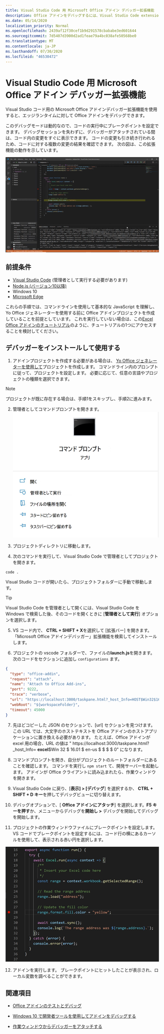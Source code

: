 ```yaml
---
title: Visual Studio Code 用 Microsoft Office アドイン デバッガー拡張機能
description: Office アドインをデバッグするには、Visual Studio Code extension Microsoft Office アドインデバッガーを使用します。
ms.date: 05/14/2020
localization_priority: Normal
ms.openlocfilehash: 2439af12f30cef1b9d291578cbababe3ed601644
ms.sourcegitcommit: 7d5407d3900d2ad1feae79a4bc038afe50568be0
ms.translationtype: MT
ms.contentlocale: ja-JP
ms.lasthandoff: 07/30/2020
ms.locfileid: "46530472"
---
```

# <a name="microsoft-office-add-in-debugger-extension-for-visual-studio-code"></a>Visual Studio Code 用 Microsoft Office アドイン デバッガー拡張機能

Visual Studio コード用の Microsoft Office アドインデバッガー拡張機能を使用すると、エッジランタイムに対して Office アドインをデバッグできます。

このデバッグモードは動的なので、コードの実行中にブレークポイントを設定できます。 デバッグセッションを失わずに、デバッガーがアタッチされている間は、コード内の変更をすぐに表示できます。 コードの変更も引き続き行われるため、コードに対する複数の変更の結果を確認できます。 次の図は、この拡張機能の動作を示しています。

![Office Addin デバッガー拡張機能 Excel アドインのセクションをデバッグする](../images/vs-debugger-extension-for-office-addins.jpg)

## <a name="prerequisites"></a>前提条件

- [Visual Studio Code](https://code.visualstudio.com/) (管理者として実行する必要があります)
- [Node.js (バージョン10以降)](https://nodejs.org/)
- Windows 10
- [Microsoft Edge](https://www.microsoft.com/edge)

これらの手順では、コマンドラインを使用して基本的な JavaScript を理解し、Yo Office ジェネレーターを使用する前に Office アドインプロジェクトを作成していることを前提としています。 これを実行していない場合は、この[Excel Office アドインのチュートリアル](../tutorials/excel-tutorial.md)のように、チュートリアルの1つにアクセスすることを検討してください。

## <a name="install-and-use-the-debugger"></a>デバッガーをインストールして使用する

1. アドインプロジェクトを作成する必要がある場合は、 [Yo Office ジェネレーターを使用して](https://docs.microsoft.com/office/dev/add-ins/quickstarts/excel-quickstart-jquery?tabs=yeomangenerator)プロジェクトを作成します。 コマンドライン内のプロンプトに従って、プロジェクトを設定します。 必要に応じて、任意の言語やプロジェクトの種類を選択できます。

> [!NOTE]
> プロジェクトが既に存在する場合は、手順1をスキップし、手順2に進みます。

2. 管理者としてコマンドプロンプトを開きます。
   ![Windows 10 の "管理者として実行" を含むコマンドプロンプトオプション](../images/run-as-administrator-vs-code.jpg)

3. プロジェクトディレクトリに移動します。

4. 次のコマンドを実行して、Visual Studio Code で管理者としてプロジェクトを開きます。

```command&nbsp;line
code .
```

Visual Studio コードが開いたら、プロジェクトフォルダーに手動で移動します。

> [!TIP]
> Visual Studio Code を管理者として開くには、Visual Studio Code を Windows で検索した後、そのコードを開くときに [**管理者として実行**] オプションを選択します。

5. VS コード内で、 **CTRL + SHIFT + X**を選択して [拡張バー] を開きます。 「Microsoft Office アドインデバッガー」拡張機能を検索してインストールします。

6. プロジェクトの vscode フォルダーで、ファイルの**launch.js**を開きます。 次のコードをセクションに追加し `configurations` ます。

```JSON
{
  "type": "office-addin",
  "request": "attach",
  "name": "Attach to Office Add-ins",
  "port": 9222,
  "trace": "verbose",
  "url": "https://localhost:3000/taskpane.html?_host_Info=HOST$Win32$16.01$en-US$$$$0",
  "webRoot": "${workspaceFolder}",
  "timeout": 45000
}
```

7. 先ほどコピーした JSON のセクションで、[url] セクションを見つけます。 この URL では、大文字のホストテキストを Office アドインのホストアプリケーションに置き換える必要があります。 たとえば、Office アドインが excel 用の場合、URL の値は " https://localhost:3000/taskpane.html?_host_Info= <strong>excel</strong>$Win 32 $ 16.01 $ en-us $ \$ \$ \$ 0" になります。

8. コマンドプロンプトを開き、自分がプロジェクトのルートフォルダーにあることを確認します。 コマンドを実行し `npm start` て、開発サーバーを起動します。 アドインが Office クライアントに読み込まれたら、作業ウィンドウを開きます。

9. Visual Studio Code に戻り、[**表示] > [デバッグ**] を選択するか、 **CTRL + SHIFT + D キー**を押してデバッグビューに切り替えます。

10. デバッグオプションで、[ **Office アドインにアタッチ**] を選択します。**F5 キーを押す**か、メニューからデバッグを**開始し >** デバッグを開始してデバッグを開始します。

11. プロジェクトの作業ウィンドウファイルにブレークポイントを設定します。 VS コードでブレークポイントを設定するには、コード行の横にあるカーソルを使用して、表示される赤い円を選択します。

![VS Code のコード行に赤い円が表示される](../images/set-breakpoint.jpg)

12. アドインを実行します。 ブレークポイントにヒットしたことが表示され、ローカル変数を調べることができます。

## <a name="see-also"></a>関連項目

* [Office アドインのテストとデバッグ](test-debug-office-add-ins.md)

* [Windows 10 で開発者ツールを使用してアドインをデバッグする](debug-add-ins-using-f12-developer-tools-on-windows-10.md)

* [作業ウィンドウからデバッガーをアタッチする](attach-debugger-from-task-pane.md)

